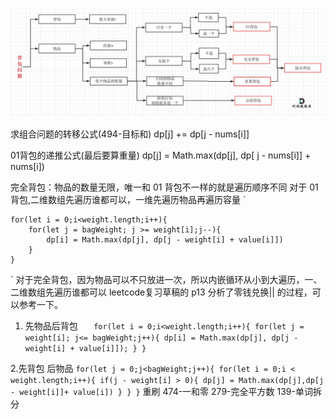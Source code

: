 ![](../../images/背包问题.jpg)

求组合问题的转移公式(494-目标和)
dp[j] += dp[j - nums[i]]

01背包的递推公式(最后要算重量)
dp[j] = Math.max(dp[j], dp[ j - nums[i]] + nums[i])


完全背包：物品的数量无限，唯一和 01 背包不一样的就是遍历顺序不同
对于 01 背包,二维数组先遍历谁都可以，一维先遍历物品再遍历容量
`

    for(let i = 0;i<weight.length;i++){
        for(let j = bagWeight; j >= weight[i];j--){
            dp[i] = Math.max(dp[j], dp[j - weight[i] + value[i]])
        }
    }

`
对于完全背包，因为物品可以不只放进一次，所以内嵌循环从小到大遍历，一、二维数组先遍历谁都可以
leetcode复习草稿的 p13 分析了零钱兑换|| 的过程，可以参考一下。
1. 先物品后背包
`   
      for(let i = 0;i<weight.length;i++){
        for(let j = weight[i]; j<= bagWeight;j++){
            dp[i] = Math.max(dp[j], dp[j - weight[i] + value[i]]);
        }
    }
`

2.先背包 后物品
`
 for(let j = 0;j<bagWeight;j++){
     for(let i = 0;i < weight.length;i++){
         if(j - weight[i] > 0){
             dp[j] = Math.max(dp[j],dp[j - weight[i]]+ value[i])
         }
     }
 }
`
重刷
474-一和零
279-完全平方数
139-单词拆分